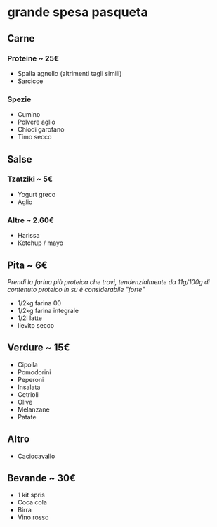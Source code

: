 # grande spesa pasqueta

## Carne
### Proteine ~ 25€
- Spalla agnello (altrimenti tagli simili)
- Sarcicce
### Spezie
- Cumino
- Polvere aglio
- Chiodi garofano
- Timo secco
## Salse
### Tzatziki ~ 5€
- Yogurt greco
- Aglio
### Altre ~  2.60€
- Harissa
- Ketchup / mayo
## Pita ~ 6€
*Prendi la farina più proteica che trovi, tendenzialmente da 11g/100g di contenuto proteico in su è considerabile "forte"*
- 1/2kg farina 00
- 1/2kg farina integrale
- 1/2l latte
- lievito secco
## Verdure ~ 15€
- Cipolla
- Pomodorini
- Peperoni
- Insalata
- Cetrioli
- Olive
- Melanzane
- Patate
## Altro
- Caciocavallo
## Bevande ~ 30€
- 1 kit spris
- Coca cola
- Birra
- Vino rosso  
